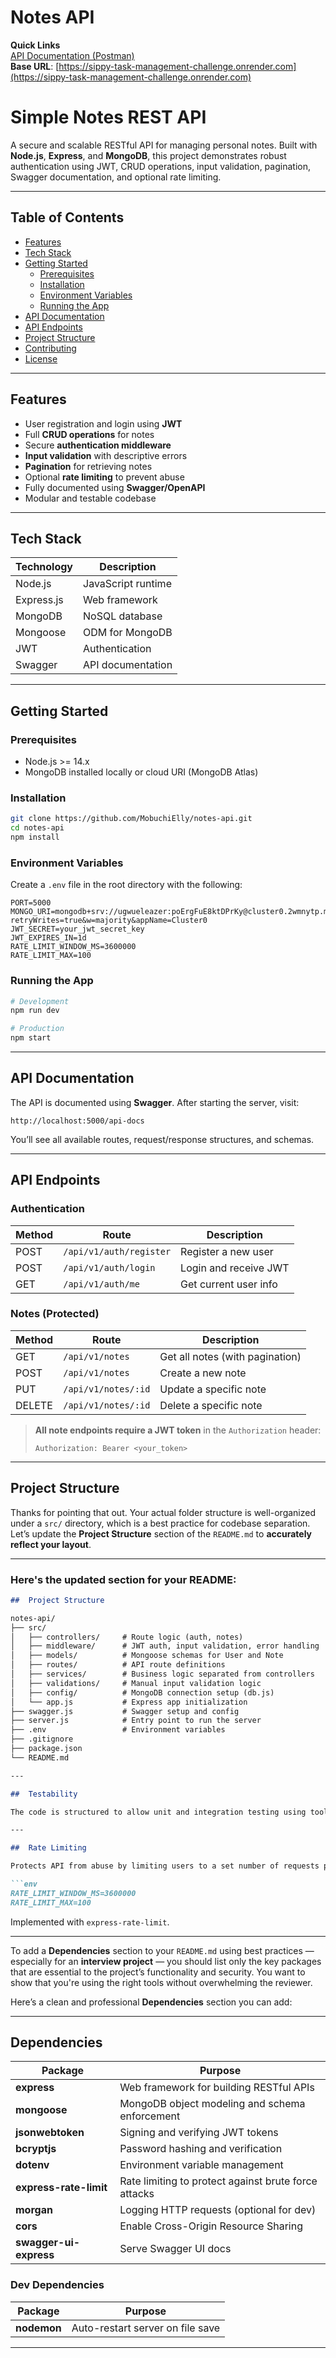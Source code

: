 #  Notes API

 **Quick Links**  
 [API Documentation (Postman)](https://www.postman.com/your-link-here)  
 **Base URL**: [https://sippy-task-management-challenge.onrender.com](https://sippy-task-management-challenge.onrender.com)

#  Simple Notes REST API

A secure and scalable RESTful API for managing personal notes. Built with **Node.js**, **Express**, and **MongoDB**, this project demonstrates robust authentication using JWT, CRUD operations, input validation, pagination, Swagger documentation, and optional rate limiting.

---

##  Table of Contents

- [Features](#features)
- [Tech Stack](#tech-stack)
- [Getting Started](#getting-started)
  - [Prerequisites](#prerequisites)
  - [Installation](#installation)
  - [Environment Variables](#environment-variables)
  - [Running the App](#running-the-app)
- [API Documentation](#api-documentation)
- [API Endpoints](#api-endpoints)
- [Project Structure](#project-structure)
- [Contributing](#contributing)
- [License](#license)

---

##  Features

- User registration and login using **JWT**
- Full **CRUD operations** for notes
- Secure **authentication middleware**
- **Input validation** with descriptive errors
- **Pagination** for retrieving notes
- Optional **rate limiting** to prevent abuse
- Fully documented using **Swagger/OpenAPI**
- Modular and testable codebase

---

##  Tech Stack

| Technology | Description         |
|------------|---------------------|
| Node.js    | JavaScript runtime  |
| Express.js | Web framework       |
| MongoDB    | NoSQL database      |
| Mongoose   | ODM for MongoDB     |
| JWT        | Authentication      |
| Swagger    | API documentation   |

---

##  Getting Started

###  Prerequisites

- Node.js >= 14.x
- MongoDB installed locally or cloud URI (MongoDB Atlas)

###  Installation

```bash
git clone https://github.com/MobuchiElly/notes-api.git
cd notes-api
npm install
````

###  Environment Variables

Create a `.env` file in the root directory with the following:

```env
PORT=5000
MONGO_URI=mongodb+srv://ugwueleazer:poErgFuE8ktDPrKy@cluster0.2wmnytp.mongodb.net/?retryWrites=true&w=majority&appName=Cluster0
JWT_SECRET=your_jwt_secret_key
JWT_EXPIRES_IN=1d
RATE_LIMIT_WINDOW_MS=3600000
RATE_LIMIT_MAX=100
```

###  Running the App

```bash
# Development
npm run dev

# Production
npm start
```

---

##  API Documentation

The API is documented using **Swagger**. After starting the server, visit:

```
http://localhost:5000/api-docs
```

You’ll see all available routes, request/response structures, and schemas.

---

##  API Endpoints

###  Authentication

| Method | Route                | Description           |
| ------ | -------------------- | --------------------- |
| POST   | `/api/v1/auth/register` | Register a new user   |
| POST   | `/api/v1/auth/login`    | Login and receive JWT |
| GET    | `/api/v1/auth/me`       | Get current user info |

###  Notes (Protected)

| Method | Route            | Description                     |
| ------ | ---------------- | ------------------------------- |
| GET    | `/api/v1/notes`     | Get all notes (with pagination) |
| POST   | `/api/v1/notes`     | Create a new note               |
| PUT    | `/api/v1/notes/:id` | Update a specific note          |
| DELETE | `/api/v1/notes/:id` | Delete a specific note          |

> **All note endpoints require a JWT token** in the `Authorization` header:
>
> `Authorization: Bearer <your_token>`

---

##  Project Structure

Thanks for pointing that out. Your actual folder structure is well-organized under a `src/` directory, which is a best practice for codebase separation. Let’s update the **Project Structure** section of the `README.md` to **accurately reflect your layout**.

---

###  Here's the updated section for your README:

```markdown
##  Project Structure

notes-api/
├── src/
│   ├── controllers/     # Route logic (auth, notes)
│   ├── middleware/      # JWT auth, input validation, error handling
│   ├── models/          # Mongoose schemas for User and Note
│   ├── routes/          # API route definitions
│   ├── services/        # Business logic separated from controllers
│   ├── validations/     # Manual input validation logic
│   ├── config/          # MongoDB connection setup (db.js)
│   └── app.js           # Express app initialization
├── swagger.js           # Swagger setup and config
├── server.js            # Entry point to run the server
├── .env                 # Environment variables
├── .gitignore
├── package.json
└── README.md

---

##  Testability

The code is structured to allow unit and integration testing using tools like **Jest**, **Supertest**, or **Mocha**. You can easily write tests for services, routes, and controllers due to modular separation of concerns.

---

##  Rate Limiting

Protects API from abuse by limiting users to a set number of requests per hour. Configurable via `.env`:

```env
RATE_LIMIT_WINDOW_MS=3600000
RATE_LIMIT_MAX=100
```

Implemented with `express-rate-limit`.

---

To add a **Dependencies** section to your `README.md` using best practices — especially for an **interview project** — you should list only the key packages that are essential to the project’s functionality and security. You want to show that you're using the right tools without overwhelming the reviewer.

Here’s a clean and professional **Dependencies** section you can add:

---

##  Dependencies

| Package                | Purpose                                              |
| ---------------------- | ---------------------------------------------------- |
| **express**            | Web framework for building RESTful APIs              |
| **mongoose**           | MongoDB object modeling and schema enforcement       |
| **jsonwebtoken**       | Signing and verifying JWT tokens                     |
| **bcryptjs**           | Password hashing and verification                    |
| **dotenv**             | Environment variable management                      |
| **express-rate-limit** | Rate limiting to protect against brute force attacks |
| **morgan**             | Logging HTTP requests (optional for dev)             |
| **cors**               | Enable Cross-Origin Resource Sharing                 |
| **swagger-ui-express** | Serve Swagger UI docs                                |


### Dev Dependencies

| Package     | Purpose                          |
| ----------- | -------------------------------- |
| **nodemon** | Auto-restart server on file save |

---
